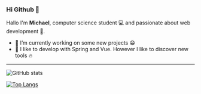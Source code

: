 ### Hi Github 👋

Hallo I'm **Michael**, computer science student 💻 and passionate about web development 💪.


- 🔭 I’m currently working on some new projects 😁
- 🤔 I like to develop with Spring and Vue. However I like to discover new tools 🔥

---

![GitHub stats](https://github-readme-stats.vercel.app/api?username=michael-mb&theme=highcontrast&show_icons=true)

[![Top Langs](https://github-readme-stats.vercel.app/api/top-langs/?username=michael-mb&layout=compact)](https://github.com/anuraghazra/github-readme-stats)


